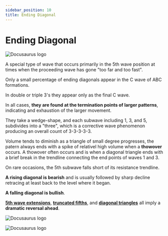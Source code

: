```yaml
---
sidebar_position: 10
title: Ending Diagonal
---
```


# Ending Diagonal

![Docusaurus logo](/img/ending-diagonal.png)

A special type of wave that occurs primarily in the 5th wave position at times when the proceeding wave has gone "too far and too fast".

Only a small percentage of ending diagonals appear in the C wave of ABC formations.

In double or triple 3's they appear only as the final C wave.

In all cases, **they are found at the termination points of larger patterns**, indicating and exhaustion of the larger movement.

They take a wedge-shape, and each subwave including 1, 3, and 5, subdivides into a "three", which is a  corrective wave phenomenon producing an overall count of 3-3-3-3-3.

Volume tends to diminish as a triangle of small degree progresses, the patern always ends with a spike of relativel high volume when a **thowover** occurs.
A thowover often occurs and is when a diagonal triangle ends with a brief break in the trendline connecting the end points of waves 1 and 3.

On rare occasions, the 5th subwave falls short of its resistance trendline.

**A rising diagonal is bearish** and is usually followed by sharp decline retracing at least back to the level where it began.

**A falling diagonal is bullish**.

**[5th wave extensions](../tutorial-basics/impulse-extension)**, **[truncated fifths](../tutorial-basics/impulse-truncation)**, and **[diagonal triangles](../tutorial-basics/diagonal-triangles)** all imply a **dramatic reversal ahead**.

![Docusaurus logo](/img/ending-diagonal-real.png)

![Docusaurus logo](/img/expanding-diagonal-real.png)
